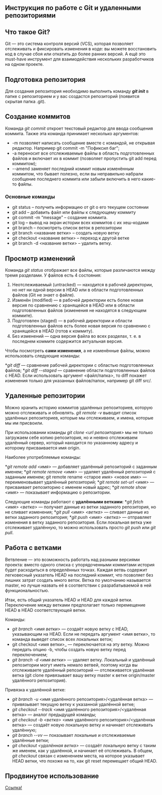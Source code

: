 ## Инструкция по работе с Git и удаленными репозиториями

## Что такое Git?
Git — это система контроля версий (VCS), которая позволяет отслеживать и фиксировать изменения в коде: вы можете восстановить код в случае сбоя или откатить до более ранних версий. А ещё это must-have инструмент для взаимодействия нескольких разработчиков на одном проекте. 
## Подготовка репозитория
Для создания репозитория необходимо выполнить команду *__git init__* в папке с репозиторием и у вас создастся репозиторий (появится скрытая папка .git).

## Создание коммитов

Команда _git commit_ откроет текстовый редактор для ввода сообщения коммита. Также эта команда принимает несколько аргументов:

* -m позволяет написать сообщение вместе с командой, не открывая редактор. Например git commit -m "Пофиксил баг";
* -a переносит все отслеживаемые файлы в область подготовленных файлов и включает их в коммит (позволяет пропустить git add перед коммитом);
* --amend заменяет последний коммит новым изменённым коммитом, что бывает полезно, если вы неправильно набрали сообщение последнего коммита или забыли включить в него какие-то файлы.

### Основные команды

* git status – получить информацию от git о его текущем состоянии
* git add – добавить файл или файлы к следующему коммиту
* git commit -m “message” – создание коммита.
* git log – вывод на экран истории всех коммитов с их хеш-кодами
* git branch – посмотреть список веток в репозитории
*  git branch <название ветки> – создать новую ветку
* git checkout <название ветки> – переход к другой ветке
* git branch -d <название ветки> – удалить ветку.

## Просмотр изменений

Команда *git status* отображает все файлы, которые различаются между тремя разделами. У файлов есть 4 состояния:

1. Неотслеживаемый (untracked) — находится в рабочей директории, но нет ни одной версии в HEAD или в области подготовленных файлов (Git не знает о файле).
2. Изменён (modified) — в рабочей директории есть более новая версия по сравнению с хранящейся в HEAD или в области подготовленных файлов (изменения не находятся в следующем коммите).
3. Подготовлен (staged) — в рабочей директории и области подготовленных файлов есть более новая версия по сравнению с хранящейся в HEAD (готов к коммиту).
4. Без изменений — одна версия файла во всех разделах, т. е. в последнем коммите содержится актуальная версия.

Чтобы посмотреть **сами изменения**, а не изменённые файлы, можно использовать следующие команды:

*_git diff_ — сравнение рабочей директории с областью подготовленных файлов;
*_git diff --staged_ — сравнение области подготовленных файлов с HEAD.
Если использовать аргумент <файл/папка>, то diff покажет изменения только для указанных файлов/папок, например git diff src/.

## Удаленные репозитории 
Можно хранить историю коммитов удалённых репозиториев, которую можно отслеживать и обновлять. *git remote -v* выводит список удалённых репозиториев, которые мы отслеживаем, и имена, которые мы им присвоили.

При использовании команды *git clone <url репозитория>* мы не только загружаем себе копию репозитория, но и неявно отслеживаем удалённый сервер, который находится по указанному адресу и которому присваивается имя origin.

Наиболее употребляемые команды:

*_git remote add <имя> <url>_ — добавляет удалённый репозиторий с заданным именем;
*_git remote remove <имя>_ — удаляет удалённый репозиторий с заданным именем;
git remote rename <старое имя> <новое имя> — переименовывает удалённый репозиторий;
*_git remote set-url <имя> <url>_ — присваивает репозиторию с именем новый адрес;
*_git remote show <имя>_ — показывает информацию о репозитории.

Следующие команды работают с **удалёнными ветками**:
*_git fetch <имя> <ветка>_ — получает данные из ветки заданного репозитория, но не сливает изменения;
*_git pull <имя> <ветка>_ — сливает данные из ветки заданного репозитория;
*_git push <имя> <ветка>_ — отправляет изменения в ветку заданного репозитория. Если локальная ветка уже отслеживает удалённую, то можно использовать просто *git push* или *git pull*.

## Работа с ветками

Ветвление — это возможность работать над разными версиями проекта: вместо одного списка с упорядоченными коммитами история будет расходиться в определённых точках. Каждая ветвь содержит легковесный указатель HEAD на последний коммит, что позволяет без лишних затрат создать много веток. Ветка по умолчанию называется master, но лучше назвать её в соответствии с разрабатываемой в ней функциональностью.

Итак, есть общий указатель HEAD и HEAD для каждой ветки. Переключение между ветками предполагает только перемещение HEAD в HEAD соответствующей ветки.

Команды:

* _git branch <имя ветки>_ — создаёт новую ветку с HEAD, указывающим на HEAD. Если не передать аргумент <имя ветки>, то команда выведет список всех локальных веток;
* git checkout <имя ветки>_ — переключается на эту ветку. Можно передать опцию -b, чтобы создать новую ветку перед переключением;
* _git branch -d <имя ветки>_ — удаляет ветку.
Локальный и удалённый репозитории могут иметь немало ветвей, поэтому когда вы отслеживаете удалённый репозиторий — отслеживается удалённая ветка (git clone привязывает вашу ветку master к ветке origin/master удалённого репозитория).

Привязка к удалённой ветке:

* _git branch -u_ <имя удалённого репозитория>/<удалённая ветка> — привязывает текущую ветку к указанной удалённой ветке;
* _git checkout --track_ <имя удалённого репозитория>/<удалённая ветка> — аналог предыдущей команды;
* _git checkout -b <ветка>_ <имя удалённого репозитория>/<удалённая ветка> — создаёт новую локальную ветку и начинает отслеживать удалённую;
* _git branch --vv_ — показывает локальные и отслеживаемые удалённые ветки;
* _git checkout <удалённая ветка>_ — создаёт локальную ветку с таким же именем, как у удалённой, и начинает её отслеживать.
В общем, *git checkout* связан с изменением места, на которое указывает HEAD ветки, что похоже на то, как git reset перемещает общий HEAD.
## Продвинутое использование

[Ссылка!](https://learngitbranching.js.org/?locale=ru_RU)
